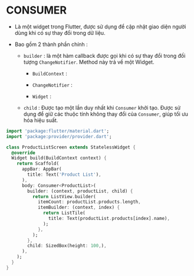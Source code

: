 # CONSUMER

- Là một widget trong Flutter, được sử dụng để cập nhật giao diện người dùng khi có sự thay đổi trong dữ liệu.

- Bao gồm 2 thành phần chính :
  
  - `builder` : là một hàm callback được gọi khi có sự thay đổi trong đối tượng `ChangeNotifier`. Method này trả về một Widget.
    
    - `BuildContext` : 
    
    - `ChangeNotifier` : 
    
    - `Widget` : 
  
  - `child` : Được tạo một lần duy nhất khi `Consumer` khởi tạo. Được sử dụng để giữ các thuộc tính không thay đổi của `Consumer`, giúp tối ưu hóa hiệu suất.

```dart
import 'package:flutter/material.dart';
import 'package:provider/provider.dart';

class ProductListScreen extends StatelessWidget {
  @override
  Widget build(BuildContext context) {
    return Scaffold(
      appBar: AppBar(
        title: Text('Product List'),
      ),
      body: Consumer<ProductList>(
        builder: (context, productList, child) {
          return ListView.builder(
            itemCount: productList.products.length,
            itemBuilder: (context, index) {
              return ListTile(
                title: Text(productList.products[index].name),
              );
            },
          );
        },
        child: SizedBox(height: 100,),
      ),
    );
  }
}
```